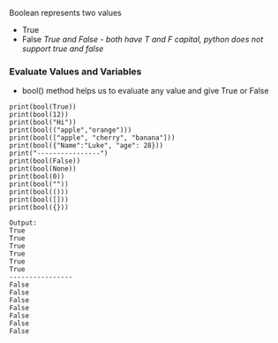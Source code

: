 Boolean represents two values
- True
- False
*True and False - both have T and F capital, python does not support true and false*

###  Evaluate Values and Variables
- bool() method helps us to evaluate any value and give True or False
```
print(bool(True))
print(bool(12))
print(bool("Hi"))
print(bool(("apple","orange")))
print(bool(["apple", "cherry", "banana"]))
print(bool({"Name":"Luke", "age": 28}))
print("----------------")
print(bool(False))
print(bool(None))
print(bool(0))
print(bool(""))
print(bool(()))
print(bool([]))
print(bool({}))
```
```
Output:
True
True
True
True
True
True
----------------
False
False
False
False
False
False
False
```